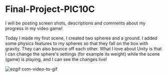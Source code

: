 # Final-Project-PIC10C

I will be posting screen shots, descriptions and comments about my progress in my video game!


Today I made my first scene, I created two spheres and a ground.
I added some physics features to my spheres so that they fall on the box with gravity.
They can also bounce off each other.
What I love about Unity is that I can change the sphere's settings (for example its weight) while the scene (game) is playing, and I can see the changes live!


![ezgif com-video-to-gif](https://user-images.githubusercontent.com/38050222/39740131-1a346152-5249-11e8-8562-2e44d59e1a6e.gif)
